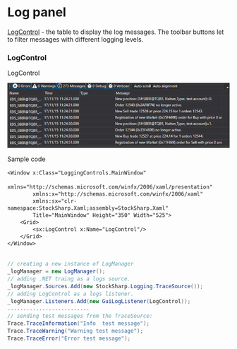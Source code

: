 # Log panel

[LogControl](../api/StockSharp.Xaml.LogControl.html) \- the table to display the log messages. The toolbar buttons let to filter messages with different logging levels.

### LogControl

LogControl

![GUI LogControl](../images/GUI_LogControl.png)

Sample code

```xaml
<Window x:Class="LoggingControls.MainWindow"
        xmlns="http://schemas.microsoft.com/winfx/2006/xaml/presentation"
        xmlns:x="http://schemas.microsoft.com/winfx/2006/xaml"
        xmlns:sx="clr-namespace:StockSharp.Xaml;assembly=StockSharp.Xaml"
        Title="MainWindow" Height="350" Width="525">
    <Grid>
        <sx:LogControl x:Name="LogControl"/>
    </Grid>
</Window>
	  				
```
```cs
// creating a new instance of LogManager
_logManager = new LogManager();
// adding .NET traing as a logs source.
_logManager.Sources.Add(new StockSharp.Logging.TraceSource());
// adding LogControl as a logs listener.
_logManager.Listeners.Add(new GuiLogListener(LogControl));
..........................                  
// sending test messages from the TraceSource:
Trace.TraceInformation("Info  test message");
Trace.TraceWarning("Warning test message");
Trace.TraceError("Error test message");
                  
```
